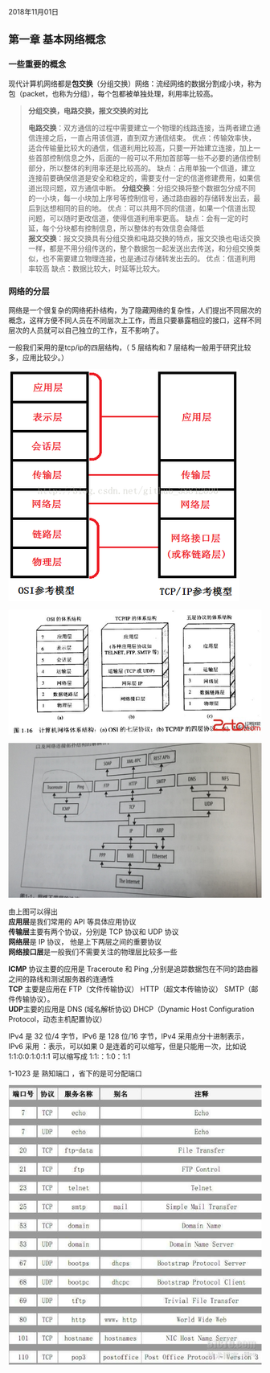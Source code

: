 2018年11月01日

## 第一章 基本网络概念


### 一些重要的概念
现代计算机网络都是**包交换**（分组交换）网络：流经网络的数据分割成小块，称为包（packet，也称为分组），每个包都被单独处理，利用率比较高。


> **分组交换，电路交换，报文交换的对比**
> 
> **电路交换**：双方通信的过程中需要建立一个物理的线路连接，当两者建立通信连接之后，一直占用该信道，直到双方通信结束。
> 优点：传输效率快，适合传输量比较大的通信，信道利用比较高，只要一开始建立连接，加上一些首部控制信息之外，后面的一般可以不用加首部等一些不必要的通信控制部分，所以整体的利用率还是比较高的。
> 缺点：占用单独一个信道，建立连接前要确保信道是安全和稳定的，需要支付一定的信道修建费用，如果信道出现问题，双方通信中断。
> **分组交换**：分组交换将整个数据包分成不同的一小块，每一小块加上序号等控制信号，通过路由器的存储转发出去，最后到达想相同的目的地。
> 优点：可以共用不同的信道，如果一个信道出现问题，可以随时更改信道，使得信道利用率更高。
> 缺点：会有一定的时延，每个分块都有控制信息，所以整体的有效信息会降低  
> **报文交换**：报文交换具有分组交换和电路交换的特点，报文交换也电话交换一样，都是不用分组传送的，整个数据包一起发送出去传送，和分组交换类似，也不需要建立物理连接，也是通过存储转发出去的。
> 优点：信道利用率较高
> 缺点：数据比较大，时延等比较大。

### 网络的分层

网络是一个很复杂的网络拓扑结构，为了隐藏网络的复杂性，人们提出不同层次的概念，这样方便不同人员在不同层次上工作，而且只要暴露相应的接口，这样不同层次的人员就可以自己独立的工作，互不影响了。

一般我们采用的是tcp/ip的四层结构，（  5 层结构和 7 层结构一般用于研究比较多，应用比较少。）  


![网络4层和7层](../images/网络4层和7层.png)

![网络分层结构457层](../images/网络分层结构457层.jpg)

![网络结构应用](../images/chapter1_网络结构.jpg)

由上图可以得出      
**应用层**是我们常用的 API 等具体应用协议  
**传输层**主要有两个协议，分别是 TCP 协议和 UDP 协议  
**网络层**是 IP 协议， 他是上下两层之间的重要协议  
**网络接口层**是一般我们不需要关注的物理层比较多一些  

**ICMP** 协议主要的应用是 Traceroute 和 Ping ,分别是追踪数据包在不同的路由器之间的路线和测试服务器的连通性    
**TCP** 主要是应用在 FTP（文件传输协议） HTTP（超文本传输协议） SMTP（邮件传输协议）。      
**UDP**主要的应用是 DNS (域名解析协议)  DHCP（Dynamic Host Configuration Protocol，动态主机配置协议）

IPv4 是 32 位/4 字节，IPv6 是 128 位/16 字节，IPv4 采用点分十进制表示，IPv6 采用 ：表示，可以如果 0 是连着的可以缩写，但是只能用一次，比如说 1:1:0:0:1:0:1:1 可以缩写成 1:1:：1:0：1:1

1-1023 是 熟知端口 ，省下的是可分配端口

![常用端口号](../images/常用端口号.jpg)